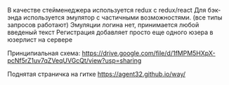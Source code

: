 В качестве стейменеджера используется redux с redux/react
Для бэк-энда используется эмулятор с частичными возможностями. (все типы запросов работают)
Эмуляции логина нет, принимается любой введеный текст
Регистрация добавляет просто еще одного юзера в юзерлист на сервере

Принципиальная схема: 
https://drive.google.com/file/d/1fMPM5HXpX-pcNf5rZ1uv7qZVeqUVGcQt/view?usp=sharing

Поднятая страничка на гитке 
https://agent32.github.io/way/